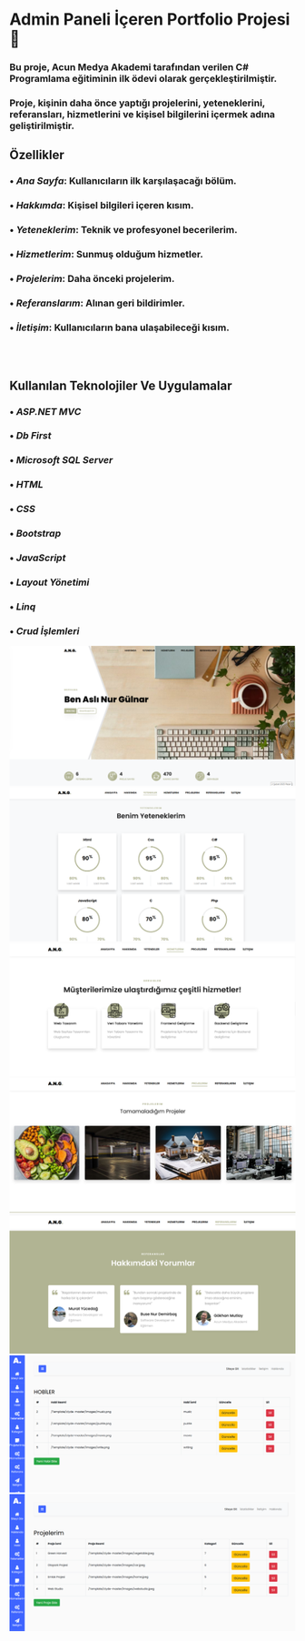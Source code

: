 # Admin Paneli İçeren Portfolio Projesi 🚀

### Bu proje, Acun Medya Akademi tarafından verilen C# Programlama eğitiminin ilk ödevi olarak gerçekleştirilmiştir.
### Proje, kişinin daha önce yaptığı projelerini, yeteneklerini, referansları, hizmetlerini ve kişisel bilgilerini içermek adına geliştirilmiştir. ###
## Özellikler ##
### •	*Ana Sayfa*: Kullanıcıların ilk karşılaşacağı bölüm. ##
### •	*Hakkımda*: Kişisel bilgileri içeren kısım.
### •	*Yeteneklerim*: Teknik ve profesyonel becerilerim.
### •	*Hizmetlerim*: Sunmuş olduğum hizmetler.
### •	*Projelerim*: Daha önceki projelerim.
### •	*Referanslarım*: Alınan geri bildirimler.
### •	*İletişim*: Kullanıcıların bana ulaşabileceği kısım.
<br> <br>
## Kullanılan Teknolojiler Ve Uygulamalar ##

### •	*ASP.NET MVC* 
### •	*Db First*
### •	*Microsoft SQL Server* 
### •	*HTML*
### •	*CSS*
### •	*Bootstrap*
### •	*JavaScript*
### •	*Layout Yönetimi*
### •	*Linq*
### •	*Crud İşlemleri*

![Anasayfa Resmi](https://github.com/msslupin/AcunMedyaAkademiPortfolio/blob/main/imagesreadme/Ekran%20G%C3%B6r%C3%BCnt%C3%BCs%C3%BC%20(530).png)
![Yetenekler](https://github.com/msslupin/AcunMedyaAkademiPortfolio/blob/main/imagesreadme/Ekran%20G%C3%B6r%C3%BCnt%C3%BCs%C3%BC%20(529).png )
![Servisler](https://github.com/msslupin/AcunMedyaAkademiPortfolio/blob/main/imagesreadme/Ekran%20G%C3%B6r%C3%BCnt%C3%BCs%C3%BC%20(527).png )
![Projeler](https://github.com/msslupin/AcunMedyaAkademiPortfolio/blob/main/imagesreadme/Ekran%20G%C3%B6r%C3%BCnt%C3%BCs%C3%BC%20(525).png )
![Referanslar](https://github.com/msslupin/AcunMedyaAkademiPortfolio/blob/main/imagesreadme/Ekran%20G%C3%B6r%C3%BCnt%C3%BCs%C3%BC%20(528).png )
![Hobi/Admin](https://github.com/msslupin/AcunMedyaAkademiPortfolio/blob/main/imagesreadme/Ekran%20G%C3%B6r%C3%BCnt%C3%BCs%C3%BC%20(522).png )
![Projeler/Admin](https://github.com/msslupin/AcunMedyaAkademiPortfolio/blob/main/imagesreadme/Ekran%20G%C3%B6r%C3%BCnt%C3%BCs%C3%BC%20(523).png )
